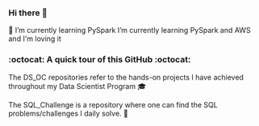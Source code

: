 ### Hi there 👋

🌱 I’m currently learning PySpark I’m currently learning PySpark and AWS and I'm loving it




### :octocat: A quick tour of this GitHub :octocat:

The DS_OC repositories refer to the hands-on projects I have achieved throughout my Data Scientist Program :mortar_board:

The SQL_Challenge is a repository where one can find the SQL problems/challenges I daily solve. :honey_pot: 

<!--
**RKL13/RKL13** is a ✨ _special_ ✨ repository because its `README.md` (this file) appears on your GitHub profile.

Here are some ideas to get you started:

- 🔭 I’m currently working on ...
🌱 I’m currently learning PySpark
- 👯 I’m looking to collaborate on ...
- 🤔 I’m looking for help with ...
- 💬 Ask me about ...
- 📫 How to reach me: ...
- 😄 Pronouns: ...
- ⚡ Fun fact: ...
-->
